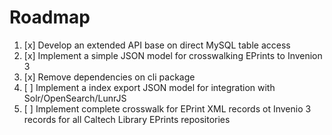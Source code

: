 Roadmap
=======

1. [x] Develop an extended API base on direct MySQL table access
2. [x] Implement a simple JSON model for crosswalking EPrints to Invenion 3
3. [x] Remove dependencies on cli package
4. [ ] Implement a index export JSON model for integration with Solr/OpenSearch/LunrJS
5. [ ] Implement complete crosswalk for EPrint XML records ot Invenio 3 records for all Caltech Library EPrints repositories


